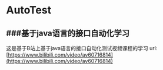 # AutoTest
###基于java语言的接口自动化学习
------------
这是基于B站上基于java语言的接口自动化测试视频课程的学习
url:[https://www.bilibili.com/video/av60716814](https://www.bilibili.com/video/av60716814)

